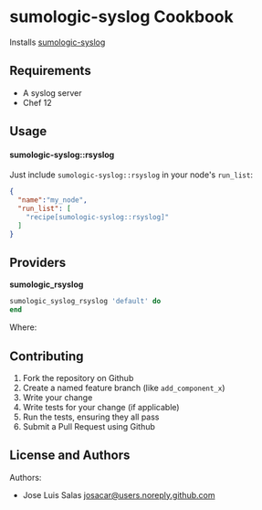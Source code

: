 sumologic-syslog Cookbook
========================

Installs [sumologic-syslog](https://help.sumologic.com/Send_Data/Sources/02Sources_for_Hosted_Collectors/Cloud_Syslog_Source)

Requirements
------------

- A syslog server
- Chef 12

Usage
-----

#### sumologic-syslog::rsyslog

Just include `sumologic-syslog::rsyslog` in your node's `run_list`:

```json
{
  "name":"my_node",
  "run_list": [
    "recipe[sumologic-syslog::rsyslog]"
  ]
}
```

Providers
---------

**sumologic_rsyslog**

```ruby
sumologic_syslog_rsyslog 'default' do
end
```

Where:


Contributing
------------

1. Fork the repository on Github
2. Create a named feature branch (like `add_component_x`)
3. Write your change
4. Write tests for your change (if applicable)
5. Run the tests, ensuring they all pass
6. Submit a Pull Request using Github

License and Authors
-------------------

Authors:
  - Jose Luis Salas <josacar@users.noreply.github.com>
